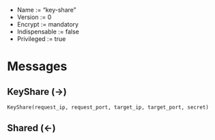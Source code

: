 * Name := “key-share”
* Version := 0
* Encrypt := mandatory
* Indispensable := false
* Privileged := true

# Messages

## KeyShare (->)

```
KeyShare(request_ip, request_port, target_ip, target_port, secret)
```

## Shared (<-)
